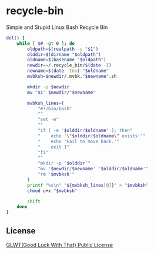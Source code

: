 # recycle-bin
Simple and Stupid Linux Bash Recycle Bin

```bash
del() {
    while [ $# -gt 0 ]; do
        oldpath=$(realpath -s "$1")
        olddir=$(dirname "$oldpath")
        oldname=$(basename "$oldpath")
        newdir=~/.recycle_bin/$(date -I)
        newname=$(date -Ins)-"$oldname"
        mvbksh=$newdir/.mvbk."$newname".sh

        mkdir -p $newdir
        mv "$1" $newdir/"$newname"

        mvbksh_lines=(
            "#!/bin/bash"
            ""
            "set -e"
            ""
            "if [ -e '$olddir/$oldname' ]; then"
            "    echo '\"$olddir/$oldname\" exists!'"
            "    echo 'Fail to move back.'"
            "    exit 1"
            "fi"
            ""
            "mkdir -p '$olddir'"
            "mv '$newdir/$newname' '$olddir/$oldname'"
            "rm '$mvbksh'"
        )
        printf "%s\n" "${mvbksh_lines[@]}" > "$mvbksh"
        chmod u+x "$mvbksh"

        shift
    done
}
```

## License

[GLWT(Good Luck With That) Public License](https://github.com/GasinAn/recycle-bin/blob/main/LICENSE)
